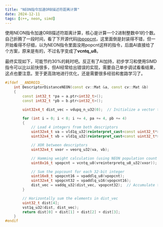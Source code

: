 ```yaml
---
title: "NEON指令加速ORB描述符距离计算"
date: 2024-12-11
tags: [c++, neon, simd]
---
```


使用NEON指令加速ORB描述符距离计算，核心是计算一个2进制整数中1的个数。自己折腾了一段时间，看了下开源代码[libpopcnt](https://github.com/kimwalisch/libpopcnt)，这里面倒是封装得不错，但一开始看得不仔细，以为NEON指令里面没用popcnt这样的指令，后面AI直接给了个方案，原来是有的，不过名字变成了**vcntq_u8**。

最终实现如下，可能节约30%的耗时吧。反正有了AI加持，初步学习和使用SIMD指令可以比以前快很多，但AI经常给出错误的实现，需要自己单步调试看看结果，这点也要注意。至于更高效地进行优化，还是需要很多经验和套路学习了。

```c++
#ifdef __ANDROID__
    int DescriptorDistanceNEON(const cv::Mat &a, const cv::Mat &b)
    {
        const int32_t *pa = a.ptr<int32_t>();
        const int32_t *pb = b.ptr<int32_t>();

        uint32x4_t dist_vec = vdupq_n_u32(0);  // Initialize a vector to hold distance results

        for (int i = 0; i < 8; i += 4, pa += 4, pb += 4)
        {
            // Load 4 integers from both descriptors
            uint32x4_t va = vld1q_u32(reinterpret_cast<const uint32_t*>(pa));
            uint32x4_t vb = vld1q_u32(reinterpret_cast<const uint32_t*>(pb));

            // XOR between descriptors
            uint32x4_t vxor = veorq_u32(va, vb);

            // Hamming weight calculation (using NEON population count instruction)
            uint8x16_t vpopcnt = vcntq_u8(vreinterpretq_u8_u32(vxor));

            // Sum the popcount for each 32-bit integer
            uint16x8_t vpopcnt16 = vpaddlq_u8(vpopcnt);
            uint32x4_t vpopcnt32 = vpaddlq_u16(vpopcnt16);
            dist_vec = vaddq_u32(dist_vec, vpopcnt32);  // Accumulate the result
        }

        // Horizontally sum the elements in dist_vec
        uint32_t dist[4];
        vst1q_u32(dist, dist_vec);
        return dist[0] + dist[1] + dist[2] + dist[3];
    }
#endif
```